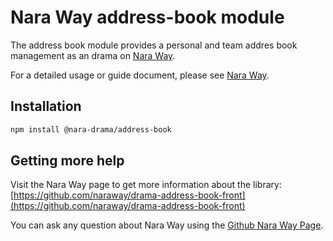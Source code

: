 # Nara Way address-book module

The address book module provides a personal and team addres book management as an drama on [Nara Way](https://github.com/naraway).

For a detailed usage or guide document, please see [Nara Way](https://github.com/naraway).

## Installation

```bash
npm install @nara-drama/address-book
```

## Getting more help

Visit the Nara Way page to get more information about the library:  
[https://github.com/naraway/drama-address-book-front](https://github.com/naraway/drama-address-book-front)

You can ask any question about Nara Way using the [Github Nara Way Page](https://github.com/naraway).
